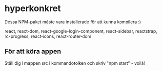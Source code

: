 # hyperkonkret

Dessa NPM-paket måste vara installerade för att kunna kompilera :)

react,
react-dom,
react-google-login-component,
react-sidebar,
reactstrap,
rc-progress,
react-icons,
react-router-dom

## För att köra appen

Ställ dig i mappen src i kommandotolken och skriv "npm start" - voilá!
